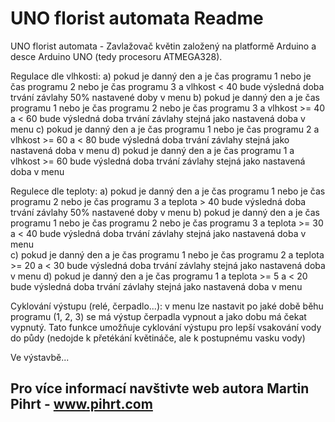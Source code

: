 UNO florist automata Readme
====

UNO florist automata - Zavlažovač květin založený na platformě Arduino a desce Arduino UNO (tedy procesoru ATMEGA328).

Regulace dle vlhkosti:
a) pokud je danný den a je čas programu 1 nebo je čas programu 2 nebo je čas programu 3 a vlhkost < 40 bude výsledná doba trvání závlahy 50% nastavené doby v menu
b) pokud je danný den a je čas programu 1 nebo je čas programu 2 nebo je čas programu 3 a vlhkost >= 40 a < 60 bude výsledná doba trvání závlahy stejná jako nastavená doba v menu
c) pokud je danný den a je čas programu 1 nebo je čas programu 2 a vlhkost >= 60 a < 80 bude výsledná doba trvání závlahy stejná jako nastavená doba v menu
d) pokud je danný den a je čas programu 1 a vlhkost >= 60 bude výsledná doba trvání závlahy stejná jako nastavená doba v menu             

Regulece dle teploty:
a) pokud je danný den a je čas programu 1 nebo je čas programu 2 nebo je čas programu 3 a teplota > 40 bude výsledná doba trvání závlahy 50% nastavené doby v menu
b) pokud je danný den a je čas programu 1 nebo je čas programu 2 nebo je čas programu 3 a teplota >= 30 a < 40 bude výsledná doba trvání závlahy stejná jako nastavená doba v menu               
c) pokud je danný den a je čas programu 1 nebo je čas programu 2 a teplota >= 20 a < 30 bude výsledná doba trvání závlahy stejná jako nastavená doba v menu
d) pokud je danný den a je čas programu 1 a teplota >= 5 a < 20 bude výsledná doba trvání závlahy stejná jako nastavená doba v menu

Cyklování výstupu (relé, čerpadlo...):
v menu lze nastavit po jaké době běhu programu (1, 2, 3) se má výstup čerpadla vypnout a jako dobu má čekat vypnutý. Tato funkce umožňuje cyklování výstupu pro lepší vsakování vody do půdy (nedojde k přetékání květináče, ale k postupnému vasku vody)

Ve výstavbě...

## Pro více informací navštivte web autora Martin Pihrt - www.pihrt.com

